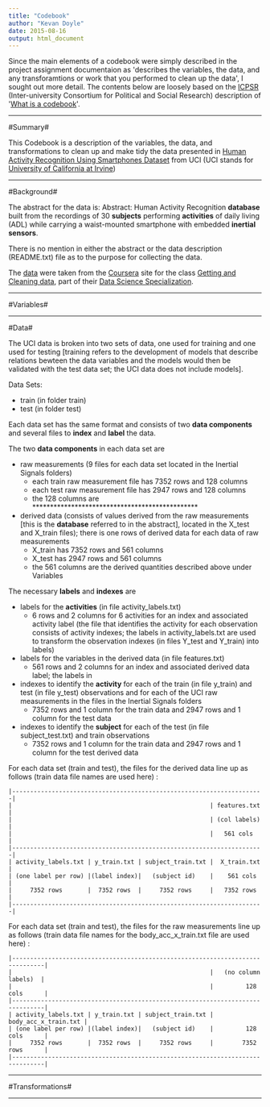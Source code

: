 ```yaml
---
title: "Codebook"
author: "Kevan Doyle"
date: 2015-08-16
output: html_document
---
```


Since the main elements of a codebook were simply described in the project assignment documentaion as 'describes the variables, the data, and any transforamtions or work that you performed to clean up the data', I sought out more detail. The contents below are loosely based on the [ICPSR](http://www.icpsr.umich.edu/icpsrweb/landing.jsp) (Inter-university Consortium for Political and Social Research) description of '[What is a codebook](http://www.icpsr.umich.edu/icpsrweb/ICPSR/support/faqs/2006/01/what-is-codebook)'.

---

#Summary#

This Codebook is a description of the variables, the data, and transformations to clean up and make tidy the data presented in [Human Activity Recognition Using Smartphones Dataset](http://archive.ics.uci.edu/ml/datasets/Human+Activity+Recognition+Using+Smartphones) from UCI (UCI stands for [University of California at Irvine](http://www.ics.uci.edu/))

---

#Background#

The abstract for the data is: Abstract: Human Activity Recognition **database** built from the recordings of 30 **subjects** performing **activities** of daily living (ADL) while carrying a waist-mounted smartphone with embedded **inertial sensors**. 

There is no mention in either the abstract or the data description (README.txt) file as to the purpose for collecting the data.
    
The [data](https://d396qusza40orc.cloudfront.net/getdata%2Fprojectfiles%2FUCI%20HAR%20Dataset.zip ) were taken from the [Coursera](https://www.coursera.org/) site for the class [Getting and Cleaning data](https://www.coursera.org/course/getdata), part of their [Data Science Specialization](https://www.coursera.org/specialization/jhudatascience/1).

---

#Variables#

---

#Data#

The UCI data is broken into two sets of data, one used for training and one used for testing [training refers to the development of models that describe relations bewteen the data variables and the models would then be validated with the test data set; the UCI data does not include models]. 

Data Sets:

* train (in folder train)
* test (in folder test)

Each data set has the same format and consists of two **data components** and several files to **index** and **label** the data. 

The two **data components** in each data set are 

* raw measurements (9 files for each data set located in the Inertial Signals folders)
    * each train raw measurement file has 7352 rows and 128 columns
    * each test raw measurement file has 2947 rows and 128 columns
    * the 128 columns are ***********************************************
* derived data (consists of values derived from the raw measurements [this is the **database** referred to in the abstract], located in the X_test and X_train files); there is one rows of derived data for each data of raw measurements
    * X_train has 7352 rows and 561 columns
    * X_test has 2947 rows and 561 columns
    * the 561 columns are the derived quantities described above under Variables

The necessary **labels** and **indexes** are

* labels for the **activities** (in file activity_labels.txt)
    * 6 rows and 2 columns for 6 activities for an index and associated activity label (the file that identifies the activity for each observation consists of activity indexes; the labels in activity_labels.txt are used to transform the observation indexes (in files Y_test and Y_train) into labels)
* labels for the variables in the derived data (in file features.txt)
    * 561 rows and 2 columns for an index and associated derived data label; the labels in 
* indexes to identify the **activity** for each of the train (in file y_train) and test (in file y_test) observations and for each of the UCI raw measurements in the files in the Inertial Signals folders
    * 7352 rows and 1 column for the train data and 2947 rows and 1 column for the test data
* indexes to identify the **subject** for each of the test (in file subject_test.txt) and train observations
    * 7352 rows and 1 column for the train data and 2947 rows and 1 column for the test derived data

For each data set (train and test), the files for the derived data line up as follows (train data file names are used here) :

    |----------------------------------------------------------------------|
    |                                                       | features.txt |
    |                                                       | (col labels) |
    |                                                       |   561 cols   |
    |----------------------------------------------------------------------|
    | activity_labels.txt | y_train.txt | subject_train.txt |  X_train.txt |
    | (one label per row) |(label index)|   (subject id)    |    561 cols  |
    |     7352 rows       |  7352 rows  |     7352 rows     |   7352 rows  |
    |----------------------------------------------------------------------|

For each data set (train and test), the files for the raw measurements line up as follows (train data file names for the body_acc_x_train.txt file are used here) :

    |-------------------------------------------------------------------------------|
    |                                                       |   (no column labels)  |
    |                                                       |         128 cols      |
    |-------------------------------------------------------------------------------|
    | activity_labels.txt | y_train.txt | subject_train.txt |  body_acc_x_train.txt |
    | (one label per row) |(label index)|   (subject id)    |         128 cols      |
    |     7352 rows       |  7352 rows  |     7352 rows     |        7352 rows      |
    |-------------------------------------------------------------------------------|


---

#Transformations#

---